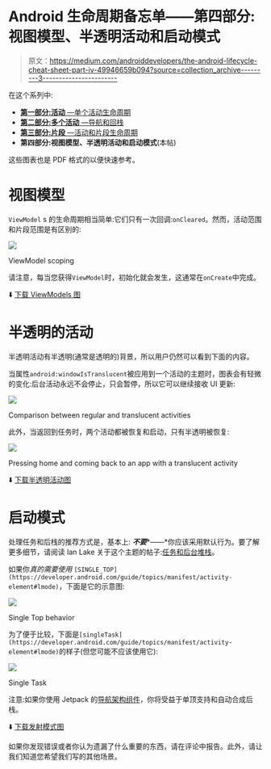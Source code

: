 # Android 生命周期备忘单——第四部分:视图模型、半透明活动和启动模式

> 原文：<https://medium.com/androiddevelopers/the-android-lifecycle-cheat-sheet-part-iv-49946659b094?source=collection_archive---------3----------------------->

在这个系列中:
* [**第一部分:活动** —单个活动生命周期](/@JoseAlcerreca/the-android-lifecycle-cheat-sheet-part-i-single-activities-e49fd3d202ab)
* [**第二部分:多个活动** —导航和回栈](/@JoseAlcerreca/the-android-lifecycle-cheat-sheet-part-ii-multiple-activities-a411fd139f24)
* [**第三部分:片段** —活动和片段生命周期](/androiddevelopers/the-android-lifecycle-cheat-sheet-part-iii-fragments-afc87d4f37fd)
* **第四部分:视图模型、半透明活动和启动模式**(本帖)

这些图表也是 PDF 格式的以便快速参考。

# 视图模型

`ViewModel` s 的生命周期相当简单:它们只有一次回调:`onCleared`。然而，活动范围和片段范围是有区别的:

![](img/c4697bac088cf1559259c5f49793609a.png)

ViewModel scoping

请注意，每当您获得`ViewModel`时，初始化就会发生，这通常在`onCreate`中完成。

⬇️ [下载 ViewModels 图](https://github.com/JoseAlcerreca/android-lifecycles/blob/a5dfd030a70989ad2496965f182e5fa296e6221a/cheatsheetviewmodelsvg.pdf)

# 半透明的活动

半透明活动有半透明(通常是透明的)背景，所以用户仍然可以看到下面的内容。

当属性`android:windowIsTranslucent`被应用到一个活动的主题时，图表会有轻微的变化:后台活动永远不会停止，只会暂停，所以它可以继续接收 UI 更新:

![](img/aa5e51eef1eb7db78d969b882d62ef12.png)

Comparison between regular and translucent activities

此外，当返回到任务时，两个活动都被恢复和启动，只有半透明被恢复:

![](img/8c93f384f750c65d14bfe4901dbcb229.png)

Pressing home and coming back to an app with a translucent activity

⬇️ [下载半透明活动图](https://github.com/JoseAlcerreca/android-lifecycles/blob/a5dfd030a70989ad2496965f182e5fa296e6221a/cheatsheettranslucent.pdf)

# 启动模式

处理任务和后栈的推荐方式是，基本上: ***不要****——*你应该采用默认行为。要了解更多细节，请阅读 Ian Lake 关于这个主题的帖子:[任务和后台堆栈](/androiddevelopers/tasks-and-the-back-stack-dbb7c3b0f6d4)。

如果你*真的需要使用* `[SINGLE_TOP](https://developer.android.com/guide/topics/manifest/activity-element#lmode)`，下面是它的示意图:

![](img/b8bf4ab4a26947420718b5a42ad981e0.png)

Single Top behavior

为了便于比较，下面是`[singleTask](https://developer.android.com/guide/topics/manifest/activity-element#lmode)`的样子(但您可能不应该使用它):

![](img/ae728107b21484bfbd77521a45cbf20f.png)

Single Task

注意:如果你使用 Jetpack 的[导航架构组件](https://developer.android.com/topic/libraries/architecture/navigation/)，你将受益于单顶支持和自动合成后栈。

⬇️ [下载发射模式图](https://github.com/JoseAlcerreca/android-lifecycles/blob/a5dfd030a70989ad2496965f182e5fa296e6221a/cheatsheetmodes.pdf)

如果你发现错误或者你认为遗漏了什么重要的东西，请在评论中报告。此外，请让我们知道您希望我们写的其他场景。